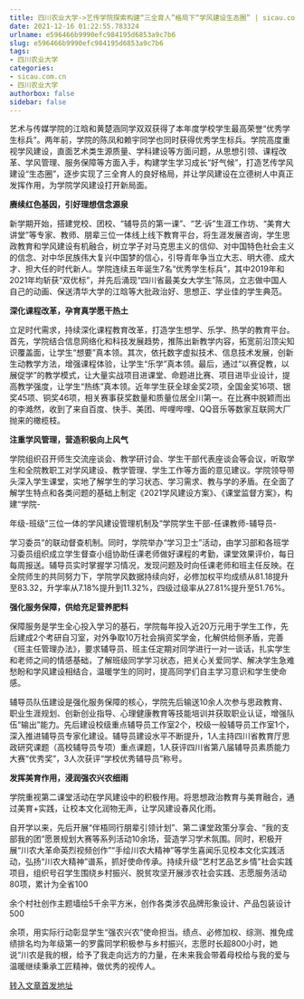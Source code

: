 ```yaml
---
title: 四川农业大学->艺传学院探索构建“三全育人”格局下“学风建设生态圈” | sicau.com.cn
date: 2021-12-16 01:22:55.783324
urlname: e596466b9990efc984195d6853a9c7b6
slug: e596466b9990efc984195d6853a9c7b6
tags: 
- 四川农业大学
categories:
- sicau.com.cn
- 四川农业大学
authorbox: false
sidebar: false
---
```

艺术与传媒学院的江晗和黄楚涵同学双双获得了本年度学校学生最高荣誉“优秀学生标兵”。两年前，学院的陈凤和赖宇同学也同时获得优秀学生标兵。学院高度重视学风建设，直面艺术类生源质量、学科建设等方面问题，从思想引领、课程改革、学风管理、服务保障等方面入手，构建学生学习成长“好气候”，打造艺传学风建设“生态圈”，逐步实现了三全育人的良好格局，并让学风建设在立德树人中真正发挥作用，为学院学风建设打开新局面。

<!--more-->

**赓续红色基因，引好理想信念源泉**

新学期开始，搭建党校、团校、“辅导员的第一课”、“艺·诉”生涯工作坊、“美育大讲堂”等专家、教师、朋辈三位一体线上线下教育平台，将生涯发展咨询，学生思政教育和学风建设有机融合，树立学子对马克思主义的信仰、对中国特色社会主义的信念、对中华民族伟大复兴中国梦的信心，引导青年争当立大志、明大德、成大才、担大任的时代新人。学院连续五年诞生7名“优秀学生标兵”，其中2019年和2021年均斩获“双优标”，并先后涌现“四川省最美女大学生”陈凤，立志做中国人自己的动画、保送清华大学的江晗等大批政治好、思想正、学业佳的学生典范。

**深化课程改革，孕育真学愿干热土**

立足时代需求，持续深化课程教育改革，打造学生想学、乐学、热学的教育平台。首先，学院结合信息网络化和科技发展趋势，推陈出新教学内容，拓宽前沿顶尖知识覆盖面，让学生“想要”真本领。其次，依托数字虚拟技术、信息技术发展，创新生动教学方法，增强课程体验，让学生“乐学”真本领。最后，通过“以赛促教，以展促学”的教学模式，让大量实战项目进课堂、命题进比赛、项目进毕业设计，提高教学强度，让学生“热练”真本领。近年学生获全球金奖2项，全国金奖16项、银奖45项、铜奖46项，相关赛事获奖数量和质量位居全川第一。在比赛中脱颖而出的李澔然，收到了来自百度、快手、美团、哔哩哔哩、QQ音乐等数家互联网大厂抛来的橄榄枝。

**注重学风管理，营造积极向上风气**

学院组织召开师生交流座谈会、教学研讨会、学生干部代表座谈会等会议，听取学生和全院教职工对学风建设、教学管理、学生工作等方面的意见建议。学院领导带头深入学生课堂，实地了解学生的学习状态、学习需求、教与学的矛盾。在全面了解学生特点和各类问题的基础上制定《2021学风建设方案》、《课堂监督方案》，构建“学院-

年级-班级”三位一体的学风建设管理机制及“学院学生干部-任课教师-辅导员-

学习委员”的联动督查机制。同时，学院举办“学习卫士”活动，由学习部和各班学习委员组织成立学生督查小组协助任课老师做好课程的考勤，课堂效果评价，每日每周报送。辅导员实时掌握学习情况，发现问题及时向任课老师和班主任反映。在全院师生的共同努力下，学院学风数据持续向好，必修加权平均成绩从81.18提升至83.32，升学率从7.18%提升到11.32%，四级过级率从27.81%提升至51.76%。

**强化服务保障，供给充足营养肥料**

保障服务是学生全心投入学习的基石，学院每年投入近20万元用于学生工作，先后建成2个考研自习室，对外争取10万社会捐资奖学金，化解供给侧矛盾，完善《班主任管理办法》，要求辅导员、班主任定期对同学进行一对一谈话，扎实学生和老师之间的情感基础，了解班级同学学习状态，把关心关爱同学、解决学生急难愁盼和学风建设相结合，温暖学生的同时，提高同学们自主学习意识和学生使命感。

辅导员队伍建设是强化服务保障的核心，学院先后输送10余人次参与思政教育、职业生涯规划、创新创业指导、心理健康教育等技能培训并获取职业认证，增强队伍“输出”能力。先后建设校级重点辅导员工作室2个，校级一般辅导员工作室1个，深入推进辅导员专家化建设。辅导员建设水平不断提升，1人主持四川省教育厅思政研究课题（高校辅导员专项）重点课题，1人获评四川省第八届辅导员素质能力大赛“优秀奖”，3人次获评“学校优秀辅导员”称号。

**发挥美育作用，浸润强农兴农细雨**

学院重视第二课堂活动在学风建设中的积极作用。将思想政治教育与美育融合，通过美育+实践，让校本文化润物无声，让学风建设春风化雨。

自开学以来，先后开展“伴梧同行朋辈引领计划”、第二课堂政策分享会、“我的支部我的团”愿景规划大赛等系列活动10余场，营造学习学术氛围。同时，积极开展“川农大革命英烈视频创作”“手绘川农大精神”等学生喜闻乐见校本文化实践活动，弘扬“川农大精神”谱系，抓好使命传承。持续升级“艺村艺品艺乡情”社会实践项目，组织号召学生围绕乡村振兴、脱贫攻坚开展涉农社会实践、志愿服务活动80项，累计为全省100

余个村社创作主题墙绘5千余平方米，创作各类涉农品牌形象设计、产品包装设计 500

余项，用实际行动彰显学生“强农兴农”使命担当。绩点、必修加权、综测、推免成绩排名均为年级第一的罗露同学积极参与乡村振兴，志愿时长超800小时，她说“川农是我的根，给予了我走向远方的力量，在未来我会带着母校给与我的爱与温暖继续秉承工匠精神，做优秀的视传人。



[转入文章首发地址](https://news.sicau.edu.cn/info/1078/66066.htm)